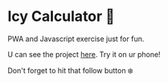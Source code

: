 # Icy Calculator 🧊
PWA and Javascript exercise just for fun.

U can see the project [here](https://icy-calculator.netlify.app). Try it on ur phone!

Don't forget to hit that follow button ❄️
